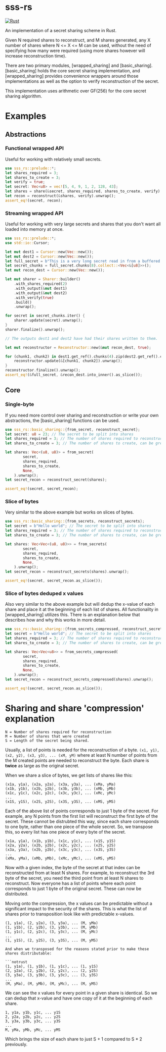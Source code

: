 # sss-rs
[![Rust](https://github.com/bilowik/sss-rs/actions/workflows/rust.yml/badge.svg?branch=master)](https://github.com/bilowik/sss-rs/actions/workflows/rust.yml)

An implementation of a secret sharing scheme in Rust. 

Given N required shares to reconstruct, and M shares generated, any X number of shares where
N <= X <= M can be used, without the need of specifying how many were required (using more shares however 
will increase reconstruction time). 

There are two primary modules, [wrapped_sharing] and [basic_sharing]. [basic_sharing] holds the core secret sharing
implementation, and [wrapped_sharing] provides convenience wrappers around those implementations as well as the 
option to verify reconstruction of the secret.

This implementation uses arithmetic over GF(256) for the core secret sharing algorithm. 



# Examples
## Abstractions
### Functional wrapped API
Useful for working with relatively small secrets.
```rust
use sss_rs::prelude::*;
let shares_required = 3;
let shares_to_create = 3;
let verify = true;
let secret: Vec<u8> = vec![5, 4, 9, 1, 2, 128, 43];
let shares = share(&secret, shares_required, shares_to_create, verify).unwrap();
let recon = reconstruct(&shares, verify).unwrap();
assert_eq!(secret, recon);
```

### Streaming wrapped API
Useful for working with very large secrets and shares that you don't want all loaded into
memory at once. 
```rust
use sss_rs::prelude::*;
use std::io::Cursor;

let mut dest1 = Cursor::new(Vec::new());
let mut dest2 = Cursor::new(Vec::new());
let full_secret = b"This is a very long secret read in from a buffered file reader";
let secret_chunks = full_secret.chunks(8).collect::<Vec<&[u8]>>();
let mut recon_dest = Cursor::new(Vec::new());

let mut sharer = Sharer::builder()
    .with_shares_required(2)
    .with_output(&mut dest1)
    .with_output(&mut dest2)
    .with_verify(true)
    .build()
    .unwrap();

for secret in secret_chunks.iter() {
    sharer.update(secret).unwrap();
}
sharer.finalize().unwrap();

// The outputs dest1 and dest2 have had their shares written to them.

let mut reconstructor = Reconstructor::new(&mut recon_dest, true);

for (chunk1, chunk2) in dest1.get_ref().chunks(4).zip(dest2.get_ref().chunks(4)) {
    reconstructor.update(&[chunk1, chunk2]).unwrap();
}
reconstructor.finalize().unwrap();
assert_eq!(&full_secret, &recon_dest.into_inner().as_slice());
```

## Core

### Single-byte 
If you need more control over sharing and reconstruction or write your own
abstractions, the [basic_sharing] functions can be used.

```rust
use sss_rs::basic_sharing::{from_secret, reconstruct_secret};
let secret: u8 = 23; // The secret to be split into shares
let shares_required = 3; // The number of shares required to reconstruct the secret
let shares_to_create = 3; // The number of shares to create, can be greater than the required

let shares: Vec<(u8, u8)> = from_secret(
		secret,
		shares_required,
		shares_to_create,
        None,
	).unwrap();
let secret_recon = reconstruct_secret(shares);

assert_eq!(secret, secret_recon);
```

### Slice of bytes
Very similar to the above example but works on slices of bytes.
```rust
use sss_rs::basic_sharing::{from_secrets, reconstruct_secrets};
let secret = b"Hello world"; // The secret to be split into shares
let shares_required = 3; // The number of shares required to reconstruct the secret
let shares_to_create = 3; // The number of shares to create, can be greater than the required

let shares: Vec<Vec<(u8, u8)>> = from_secrets(
		secret,
		shares_required,
		shares_to_create,
        None,
	).unwrap();
let secret_recon = reconstruct_secrets(shares).unwrap();

assert_eq!(secret, secret_recon.as_slice());
```

### Slice of bytes deduped x values
Also very similar to the above example but will dedup the x-value of each share and place it
at the beginning of each list of shares. All functionality in [wrapped_sharing] utilizes this.
There is an explanation below that describes how and why this works in more detail.
```rust
use sss_rs::basic_sharing::{from_secrets_compressed, reconstruct_secrets_compressed};
let secret = b"Hello world"; // The secret to be split into shares
let shares_required = 3; // The number of shares required to reconstruct the secret
let shares_to_create = 3; // The number of shares to create, can be greater than the required

let shares: Vec<Vec<u8>> = from_secrets_compressed(
		secret,
		shares_required,
		shares_to_create,
        None,
	).unwrap();
let secret_recon = reconstruct_secrets_compressed(shares).unwrap();

assert_eq!(secret, secret_recon.as_slice());
```


# Sharing and share 'compression' explanation
```notrust
N = Number of shares required for reconstruction
M = Number of shares that were created
S = Length of the secret being shared.
```
Usually, a list of points is needed for the reconstruction of a byte.
`(x1, y1), (x2, y2), (x3, y3), ... (xM, yM)` 
where at least N number of points from the M created points are needed to reconstruct the byte.
Each share is **twice** as large as the original secret.

When we share a slice of bytes, we get lists of shares like this:

```notrust
(x1a, y1a), (x2a, y2a), (x3a, y3a), ... (xMa, yMa)
(x1b, y1b), (x2b, y2b), (x3b, y3b), ... (xMb, yMb)
(x1c, y1c), (x2c, y2c), (x3c, y3c), ... (xMc, yMc)
...
(x1S, y1S), (x2S, y2S), (x3S, y3S), ... (xMS, yMS)
```

Each of the above list of points corresponds to just 1 byte of the secret. For example, any N points from 
the first list will reconstruct the first byte of the secret. 
These cannot be distrubted this way, since each share corresponds to one byte, rather than one piece 
of the whole secret. So, we transpose this, so every list has one piece of every byte of the secret.

```notrust
(x1a, y1a), (x1b, y1b), (x1c, y1c), ... (x1S, y1S)
(x2a, y2a), (x2b, y2b), (x2c, y2c), ... (x2S, y2S)
(x3a, y3a), (x2b, y2b), (x3c, y3c), ... (x3S, y3S)
...
(xMa, yMa), (xMb, yMb), (xMc, yMc), ... (xMS, yMS)
```

Now with a given index, the byte of the secret at that index can be reconstructed from at least N shares. For example,
to reconstruct the 3rd byte of the secret, you need the third point from at least N shares to reconstruct. Now everyone has
a list of points where each point corresponds to just 1 byte of the original secret. These can now be distributed.

Moving onto the compression, the x values can be predictable without a significant impact to the security of the shares.
This is what the list of shares prior to transposition look like with predictable x-values.

```notrust
(1, y1a), (2, y2a), (3, y3a), ... (M, yMa)
(1, y1b), (2, y2b), (3, y3b), ... (M, yMb)
(1, y1c), (2, y2c), (3, y3c), ... (M, yMc)
...
(1, y1S), (2, y2S), (3, y3S), ... (M, yMS)

And when we transposed for the reasons stated prior to make these shares distributable:

```notrust
(1, y1a), (1, y1b), (1, y1c), ... (1, y1S)
(2, y2a), (2, y2b), (2, y2c), ... (2, y2S)
(3, y3a), (3, y3b), (3, y3c), ... (3, y3S)
...
(M, yMa), (M, yMb), (M, yMc), ... (M, yMS)
```

We can see the x values for every point in a given share is identical. So we can dedup that x-value and 
have one copy of it at the beginning of each share.

```notrust
1, y1a, y1b, y1c, ... y1S
2, y2a, y2b, y2c, ... y2S
3, y3a, y3b, y3c, ... y3S
...
M, yMa, yMb, yMc, ... yMS
```

Which brings the size of each share to just S + 1 compared to S * 2 previously. 
